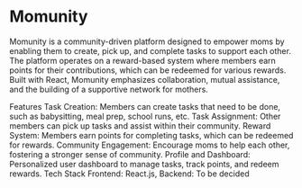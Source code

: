 # Momunity

Momunity is a community-driven platform designed to empower moms by enabling them to create, pick up, and complete tasks to support each other. The platform operates on a reward-based system where members earn points for their contributions, which can be redeemed for various rewards. Built with React, Momunity emphasizes collaboration, mutual assistance, and the building of a supportive network for mothers.

Features
Task Creation: Members can create tasks that need to be done, such as babysitting, meal prep, school runs, etc.
Task Assignment: Other members can pick up tasks and assist within their community.
Reward System: Members earn points for completing tasks, which can be redeemed for rewards.
Community Engagement: Encourage moms to help each other, fostering a stronger sense of community.
Profile and Dashboard: Personalized user dashboard to manage tasks, track points, and redeem rewards.
Tech Stack
Frontend: React.js, Backend: To be decided
